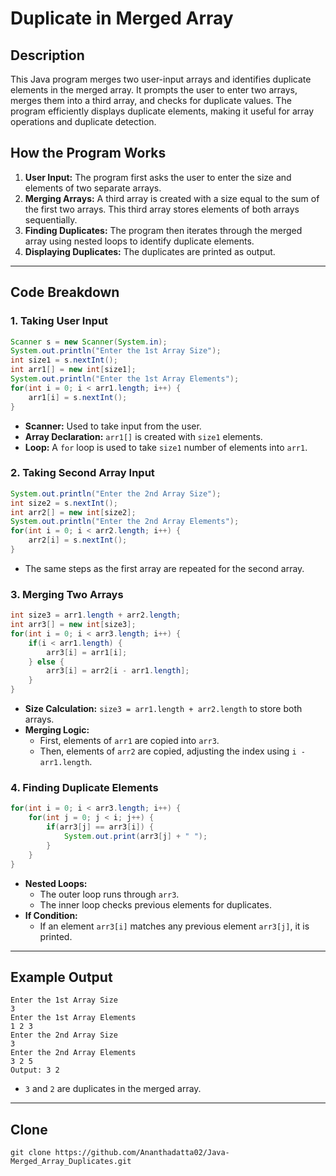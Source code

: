 # Duplicate in Merged Array

## Description
This Java program merges two user-input arrays and identifies duplicate elements in the merged array. It prompts the user to enter two arrays, merges them into a third array, and checks for duplicate values. The program efficiently displays duplicate elements, making it useful for array operations and duplicate detection.

## How the Program Works
1. **User Input:** The program first asks the user to enter the size and elements of two separate arrays.
2. **Merging Arrays:** A third array is created with a size equal to the sum of the first two arrays. This third array stores elements of both arrays sequentially.
3. **Finding Duplicates:** The program then iterates through the merged array using nested loops to identify duplicate elements.
4. **Displaying Duplicates:** The duplicates are printed as output.

---

## Code Breakdown

### 1. Taking User Input
```java
Scanner s = new Scanner(System.in);
System.out.println("Enter the 1st Array Size");
int size1 = s.nextInt();
int arr1[] = new int[size1];
System.out.println("Enter the 1st Array Elements");
for(int i = 0; i < arr1.length; i++) {
    arr1[i] = s.nextInt();
}
```
- **Scanner:** Used to take input from the user.
- **Array Declaration:** `arr1[]` is created with `size1` elements.
- **Loop:** A `for` loop is used to take `size1` number of elements into `arr1`.

### 2. Taking Second Array Input
```java
System.out.println("Enter the 2nd Array Size");
int size2 = s.nextInt();
int arr2[] = new int[size2];
System.out.println("Enter the 2nd Array Elements");
for(int i = 0; i < arr2.length; i++) {
    arr2[i] = s.nextInt();
}
```
- The same steps as the first array are repeated for the second array.

### 3. Merging Two Arrays
```java
int size3 = arr1.length + arr2.length;
int arr3[] = new int[size3];
for(int i = 0; i < arr3.length; i++) {
    if(i < arr1.length) {
        arr3[i] = arr1[i];
    } else {
        arr3[i] = arr2[i - arr1.length];
    }
}
```
- **Size Calculation:** `size3 = arr1.length + arr2.length` to store both arrays.
- **Merging Logic:**
  - First, elements of `arr1` are copied into `arr3`.
  - Then, elements of `arr2` are copied, adjusting the index using `i - arr1.length`.

### 4. Finding Duplicate Elements
```java
for(int i = 0; i < arr3.length; i++) {
    for(int j = 0; j < i; j++) {
        if(arr3[j] == arr3[i]) {
            System.out.print(arr3[j] + " ");
        }
    }
}
```
- **Nested Loops:**
  - The outer loop runs through `arr3`.
  - The inner loop checks previous elements for duplicates.
- **If Condition:**
  - If an element `arr3[i]` matches any previous element `arr3[j]`, it is printed.

---

## Example Output
```
Enter the 1st Array Size
3
Enter the 1st Array Elements
1 2 3
Enter the 2nd Array Size
3
Enter the 2nd Array Elements
3 2 5
Output: 3 2
```
- `3` and `2` are duplicates in the merged array.

---

## Clone
```
git clone https://github.com/Ananthadatta02/Java-Merged_Array_Duplicates.git
```
